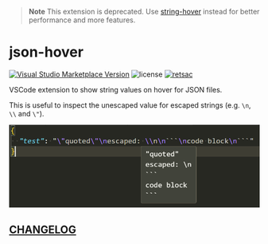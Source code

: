 > **Note**
> This extension is deprecated. Use [string-hover](https://marketplace.visualstudio.com/items?itemName=DiscreteTom.string-hover) instead for better performance and more features.

# json-hover

[![Visual Studio Marketplace Version](https://img.shields.io/visual-studio-marketplace/v/DiscreteTom.json-hover?style=flat-square)](https://marketplace.visualstudio.com/items?itemName=DiscreteTom.json-hover)
![license](https://img.shields.io/github/license/DiscreteTom/json-hover?style=flat-square)
[![retsac](https://img.shields.io/badge/built_with-retsac-blue?style=flat-square)](https://github.com/DiscreteTom/retsac)

VSCode extension to show string values on hover for JSON files.

This is useful to inspect the unescaped value for escaped strings (e.g. `\n`, `\\` and `\"`).

![Example](img/example.png)

## [CHANGELOG](https://github.com/DiscreteTom/json-hover/blob/main/CHANGELOG.md)
